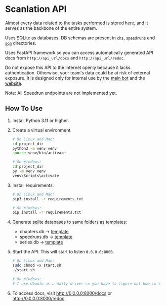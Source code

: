 # Scanlation API
Almost every data related to the tasks performed is stored here, and it serves as the backbone of the entire system.

Uses SQLite as databases. DB schemas are present in [`chs`](https://github.com/NandeMD/scanlation_sys/tree/main/scan_api/chs), [`speedruns`](https://github.com/NandeMD/scanlation_sys/tree/main/scan_api/speedruns) and [`sqa`](https://github.com/NandeMD/scanlation_sys/tree/main/scan_api/sqa) directories.

Uses FastAPI framework so you can access automatically generated API docs from `http://api_url/docs` and `http://api_url/redoc`.

Do not expose this API to the internet openly because it lacks authentication. Otherwise, your team's data could be at risk of external exposure.
It is designed only for internal use by the [main bot](https://github.com/NandeMD/scanlation_sys/tree/main/discord_bot) and the [website](https://github.com/NandeMD/scanlation_sys/tree/main/website).

Note: All Speedrun endpoints are not implemented yet.
## How To Use

1. Install Python 3.11 or higher.
2. Create a virtual environment.
    ```bash
   # On Linux and Mac:
   cd project_dir
   python3 -m venv venv
   source venv/bin/activate
   
   # On Windows:
   cd project_dir
   py -m venv venv
   venv\Scripts\activate
   ```
3. Install requirements.
   ```bash
   # On Linux and Mac:
   pip3 install -r requirements.txt
   
   # On Windows:
   pip install -r requirements.txt
   ```
4. Generate sqlite databases to same folders as templates:
   * chapters.db -> [template](https://github.com/NandeMD/scanlation_sys/blob/main/scan_api/chs/chapters_db_tables.sql)
   * speedruns.db -> [template](https://github.com/NandeMD/scanlation_sys/blob/main/scan_api/speedruns/speedruns_db_tables.sql)
   * series.db -> [template](https://github.com/NandeMD/scanlation_sys/blob/main/scan_api/sqa/series_db_tables.sql)

5. Start the API. This will start to listen `0.0.0.0:8000`.
   ```bash
   # On Linux and Mac:
   sudo chmod +x start.sh
   ./start.sh
   
   # On Windows:
   # I use Ubuntu as a daily driver so you have to figure out how to run FastAPI on Windows
   ```
6. To access docs, visit http://0.0.0.0:8000/docs or http://0.0.0.0:8000/redoc.